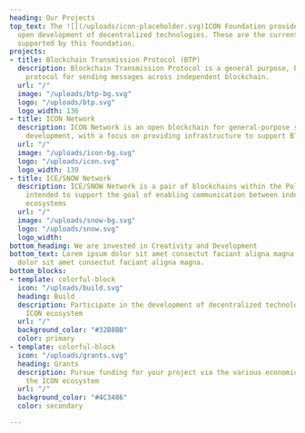 ```yaml
---
heading: Our Projects
top_text: The ![](/uploads/icon-placeholder.svg)ICON Foundation provides support for
  open development of decentralized technologies. These are the current main ![](/uploads/icon-placeholder.svg)projects
  supported by this foundation.
projects:
- title: Blockchain Transmission Protocol (BTP)
  description: Blockchain Transmission Protocol is a general purpose, blockchain-agnostic
    protocol for sending messages across independent blockchain.
  url: "/"
  image: "/uploads/btp-bg.svg"
  logo: "/uploads/btp.svg"
  logo_width: 136
- title: ICON Network
  description: ICON Network is an open blockchain for general-purpose smart contract
    development, with a focus on providing infrastructure to support BTP.
  url: "/"
  image: "/uploads/icon-bg.svg"
  logo: "/uploads/icon.svg"
  logo_width: 139
- title: ICE/SNOW Network
  description: ICE/SNOW Network is a pair of blockchains within the Polkadot ecosystem
    intended to support the goal of enabling communication between independent blockchain
    ecosystems
  url: "/"
  image: "/uploads/snow-bg.svg"
  logo: "/uploads/snow.svg"
  logo_width: 
bottom_heading: We are invested in Creativity and Development
bottom_text: Lorem ipsum dolor sit amet consectut faciant aligna magna lorem ipsum
  dolor sit amet consectut faciant aligna magna.
bottom_blocks:
- template: colorful-block
  icon: "/uploads/build.svg"
  heading: Build
  description: Participate in the development of decentralized technologies with the
    ICON ecosystem
  url: "/"
  background_color: "#32B8BB"
  color: primary
- template: colorful-block
  icon: "/uploads/grants.svg"
  heading: Grants
  description: Pursue funding for your project via the various economic programs in
    the ICON ecosystem
  url: "/"
  background_color: "#4C3486"
  color: secondary

---
```

